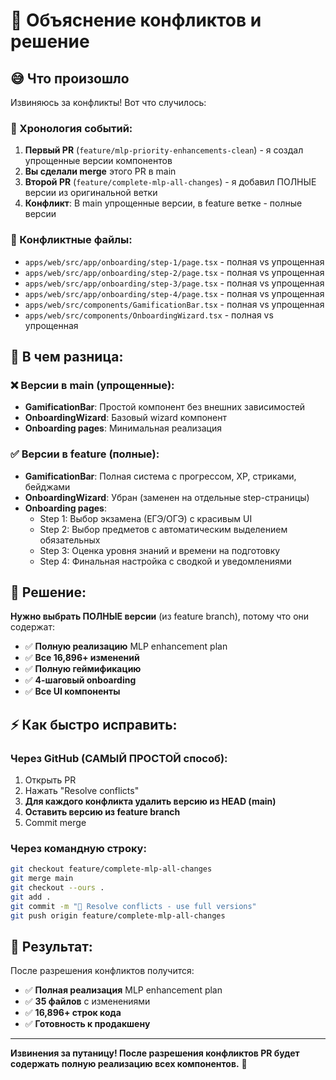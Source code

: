 # 🔧 Объяснение конфликтов и решение

## 😅 Что произошло

Извиняюсь за конфликты! Вот что случилось:

### 📝 Хронология событий:
1. **Первый PR** (`feature/mlp-priority-enhancements-clean`) - я создал упрощенные версии компонентов
2. **Вы сделали merge** этого PR в main 
3. **Второй PR** (`feature/complete-mlp-all-changes`) - я добавил ПОЛНЫЕ версии из оригинальной ветки
4. **Конфликт**: В main упрощенные версии, в feature ветке - полные версии

### 🎯 Конфликтные файлы:
- `apps/web/src/app/onboarding/step-1/page.tsx` - полная vs упрощенная
- `apps/web/src/app/onboarding/step-2/page.tsx` - полная vs упрощенная  
- `apps/web/src/app/onboarding/step-3/page.tsx` - полная vs упрощенная
- `apps/web/src/app/onboarding/step-4/page.tsx` - полная vs упрощенная
- `apps/web/src/components/GamificationBar.tsx` - полная vs упрощенная
- `apps/web/src/components/OnboardingWizard.tsx` - полная vs упрощенная

## 🎯 В чем разница:

### ❌ Версии в main (упрощенные):
- **GamificationBar**: Простой компонент без внешних зависимостей
- **OnboardingWizard**: Базовый wizard компонент
- **Onboarding pages**: Минимальная реализация

### ✅ Версии в feature (полные):
- **GamificationBar**: Полная система с прогрессом, XP, стриками, бейджами
- **OnboardingWizard**: Убран (заменен на отдельные step-страницы)
- **Onboarding pages**: 
  - Step 1: Выбор экзамена (ЕГЭ/ОГЭ) с красивым UI
  - Step 2: Выбор предметов с автоматическим выделением обязательных  
  - Step 3: Оценка уровня знаний и времени на подготовку
  - Step 4: Финальная настройка с сводкой и уведомлениями

## 🚀 Решение:

**Нужно выбрать ПОЛНЫЕ версии** (из feature branch), потому что они содержат:
- ✅ **Полную реализацию** MLP enhancement plan
- ✅ **Все 16,896+ изменений**
- ✅ **Полную геймификацию**
- ✅ **4-шаговый onboarding**
- ✅ **Все UI компоненты**

## ⚡ Как быстро исправить:

### Через GitHub (САМЫЙ ПРОСТОЙ способ):
1. Открыть PR
2. Нажать "Resolve conflicts"
3. **Для каждого конфликта удалить версию из HEAD (main)**
4. **Оставить версию из feature branch**
5. Commit merge

### Через командную строку:
```bash
git checkout feature/complete-mlp-all-changes
git merge main
git checkout --ours .
git add .
git commit -m "🔧 Resolve conflicts - use full versions"
git push origin feature/complete-mlp-all-changes
```

## 🎉 Результат:

После разрешения конфликтов получится:
- ✅ **Полная реализация** MLP enhancement plan
- ✅ **35 файлов** с изменениями  
- ✅ **16,896+ строк кода**
- ✅ **Готовность к продакшену**

---

**Извинения за путаницу! После разрешения конфликтов PR будет содержать полную реализацию всех компонентов.** 🚀